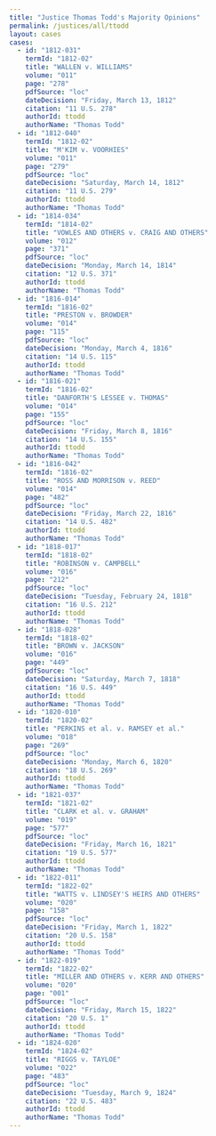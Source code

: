 ```yaml
---
title: "Justice Thomas Todd's Majority Opinions"
permalink: /justices/all/ttodd
layout: cases
cases:
  - id: "1812-031"
    termId: "1812-02"
    title: "WALLEN v. WILLIAMS"
    volume: "011"
    page: "278"
    pdfSource: "loc"
    dateDecision: "Friday, March 13, 1812"
    citation: "11 U.S. 278"
    authorId: ttodd
    authorName: "Thomas Todd"
  - id: "1812-040"
    termId: "1812-02"
    title: "M'KIM v. VOORHIES"
    volume: "011"
    page: "279"
    pdfSource: "loc"
    dateDecision: "Saturday, March 14, 1812"
    citation: "11 U.S. 279"
    authorId: ttodd
    authorName: "Thomas Todd"
  - id: "1814-034"
    termId: "1814-02"
    title: "VOWLES AND OTHERS v. CRAIG AND OTHERS"
    volume: "012"
    page: "371"
    pdfSource: "loc"
    dateDecision: "Monday, March 14, 1814"
    citation: "12 U.S. 371"
    authorId: ttodd
    authorName: "Thomas Todd"
  - id: "1816-014"
    termId: "1816-02"
    title: "PRESTON v. BROWDER"
    volume: "014"
    page: "115"
    pdfSource: "loc"
    dateDecision: "Monday, March 4, 1816"
    citation: "14 U.S. 115"
    authorId: ttodd
    authorName: "Thomas Todd"
  - id: "1816-021"
    termId: "1816-02"
    title: "DANFORTH'S LESSEE v. THOMAS"
    volume: "014"
    page: "155"
    pdfSource: "loc"
    dateDecision: "Friday, March 8, 1816"
    citation: "14 U.S. 155"
    authorId: ttodd
    authorName: "Thomas Todd"
  - id: "1816-042"
    termId: "1816-02"
    title: "ROSS AND MORRISON v. REED"
    volume: "014"
    page: "482"
    pdfSource: "loc"
    dateDecision: "Friday, March 22, 1816"
    citation: "14 U.S. 482"
    authorId: ttodd
    authorName: "Thomas Todd"
  - id: "1818-017"
    termId: "1818-02"
    title: "ROBINSON v. CAMPBELL"
    volume: "016"
    page: "212"
    pdfSource: "loc"
    dateDecision: "Tuesday, February 24, 1818"
    citation: "16 U.S. 212"
    authorId: ttodd
    authorName: "Thomas Todd"
  - id: "1818-028"
    termId: "1818-02"
    title: "BROWN v. JACKSON"
    volume: "016"
    page: "449"
    pdfSource: "loc"
    dateDecision: "Saturday, March 7, 1818"
    citation: "16 U.S. 449"
    authorId: ttodd
    authorName: "Thomas Todd"
  - id: "1820-010"
    termId: "1820-02"
    title: "PERKINS et al. v. RAMSEY et al."
    volume: "018"
    page: "269"
    pdfSource: "loc"
    dateDecision: "Monday, March 6, 1820"
    citation: "18 U.S. 269"
    authorId: ttodd
    authorName: "Thomas Todd"
  - id: "1821-037"
    termId: "1821-02"
    title: "CLARK et al. v. GRAHAM"
    volume: "019"
    page: "577"
    pdfSource: "loc"
    dateDecision: "Friday, March 16, 1821"
    citation: "19 U.S. 577"
    authorId: ttodd
    authorName: "Thomas Todd"
  - id: "1822-011"
    termId: "1822-02"
    title: "WATTS v. LINDSEY'S HEIRS AND OTHERS"
    volume: "020"
    page: "158"
    pdfSource: "loc"
    dateDecision: "Friday, March 1, 1822"
    citation: "20 U.S. 158"
    authorId: ttodd
    authorName: "Thomas Todd"
  - id: "1822-019"
    termId: "1822-02"
    title: "MILLER AND OTHERS v. KERR AND OTHERS"
    volume: "020"
    page: "001"
    pdfSource: "loc"
    dateDecision: "Friday, March 15, 1822"
    citation: "20 U.S. 1"
    authorId: ttodd
    authorName: "Thomas Todd"
  - id: "1824-020"
    termId: "1824-02"
    title: "RIGGS v. TAYLOE"
    volume: "022"
    page: "483"
    pdfSource: "loc"
    dateDecision: "Tuesday, March 9, 1824"
    citation: "22 U.S. 483"
    authorId: ttodd
    authorName: "Thomas Todd"
---
```

